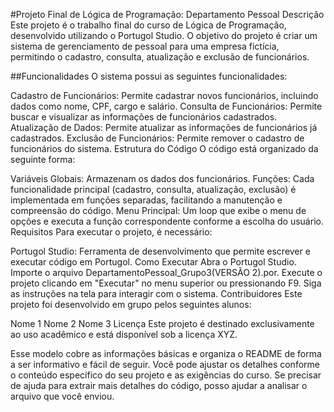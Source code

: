 #Projeto Final de Lógica de Programação: Departamento Pessoal
Descrição
Este projeto é o trabalho final do curso de Lógica de Programação, desenvolvido utilizando o Portugol Studio. O objetivo do projeto é criar um sistema de gerenciamento de pessoal para uma empresa fictícia, permitindo o cadastro, consulta, atualização e exclusão de funcionários.

##Funcionalidades
O sistema possui as seguintes funcionalidades:

Cadastro de Funcionários: Permite cadastrar novos funcionários, incluindo dados como nome, CPF, cargo e salário.
Consulta de Funcionários: Permite buscar e visualizar as informações de funcionários cadastrados.
Atualização de Dados: Permite atualizar as informações de funcionários já cadastrados.
Exclusão de Funcionários: Permite remover o cadastro de funcionários do sistema.
Estrutura do Código
O código está organizado da seguinte forma:

Variáveis Globais: Armazenam os dados dos funcionários.
Funções: Cada funcionalidade principal (cadastro, consulta, atualização, exclusão) é implementada em funções separadas, facilitando a manutenção e compreensão do código.
Menu Principal: Um loop que exibe o menu de opções e executa a função correspondente conforme a escolha do usuário.
Requisitos
Para executar o projeto, é necessário:

Portugol Studio: Ferramenta de desenvolvimento que permite escrever e executar código em Portugol.
Como Executar
Abra o Portugol Studio.
Importe o arquivo DepartamentoPessoal_Grupo3(VERSÃO 2).por.
Execute o projeto clicando em "Executar" no menu superior ou pressionando F9.
Siga as instruções na tela para interagir com o sistema.
Contribuidores
Este projeto foi desenvolvido em grupo pelos seguintes alunos:

Nome 1
Nome 2
Nome 3
Licença
Este projeto é destinado exclusivamente ao uso acadêmico e está disponível sob a licença XYZ.

Esse modelo cobre as informações básicas e organiza o README de forma a ser informativo e fácil de seguir. Você pode ajustar os detalhes conforme o conteúdo específico do seu projeto e as exigências do curso. Se precisar de ajuda para extrair mais detalhes do código, posso ajudar a analisar o arquivo que você enviou.
